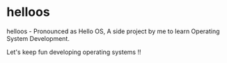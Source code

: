 # helloos
helloos - Pronounced as Hello OS, A side project by me to learn Operating System Development.

Let's keep fun developing operating systems !!
